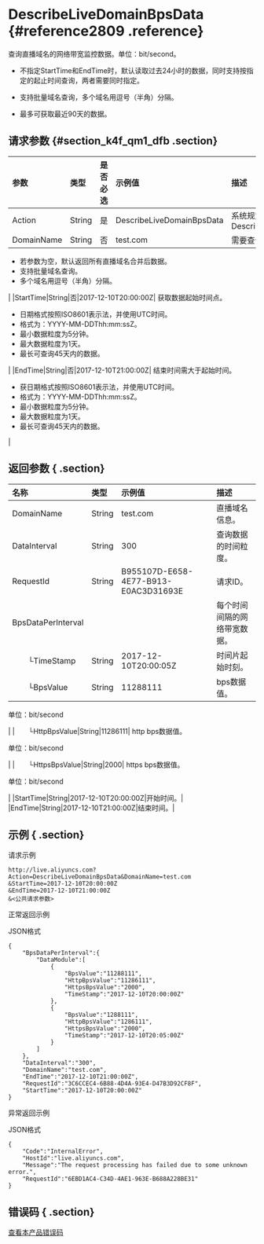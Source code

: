 # DescribeLiveDomainBpsData {#reference2809 .reference}

查询直播域名的网络带宽监控数据。单位：bit/second。

-   不指定StartTime和EndTime时，默认读取过去24小时的数据，同时支持按指定的起止时间查询，两者需要同时指定。

-   支持批量域名查询，多个域名用逗号（半角）分隔。

-   最多可获取最近90天的数据。


## 请求参数 {#section_k4f_qm1_dfb .section}

|参数|类型|是否必选|示例值|描述|
|:-|:-|:---|:--|:-|
|Action|String|是|DescribeLiveDomainBpsData|系统规定参数。取值：DescribeLiveDomainBpsData|
|DomainName|String|否|test.com| 需要查询的直播域名。

 -   若参数为空，默认返回所有直播域名合并后数据。
-   支持批量域名查询。
-   多个域名用逗号（半角）分隔。

 |
|StartTime|String|否|2017-12-10T20:00:00Z| 获取数据起始时间点。

 -   日期格式按照ISO8601表示法，并使用UTC时间。
-   格式为：YYYY-MM-DDThh:mm:ssZ。
-   最小数据粒度为5分钟。
-   最大数据粒度为1天。
-   最长可查询45天内的数据。

 |
|EndTime|String|否|2017-12-10T21:00:00Z| 结束时间需大于起始时间。

 -   获日期格式按照ISO8601表示法，并使用UTC时间。
-   格式为：YYYY-MM-DDThh:mm:ssZ。
-   最小数据粒度为5分钟。
-   最大数据粒度为1天。
-   最长可查询45天内的数据。

 |

## 返回参数 { .section}

|名称|类型|示例值|描述|
|:-|:-|:--|:-|
|DomainName|String|test.com|直播域名信息。|
|DataInterval|String|300|查询数据的时间粒度。|
|RequestId|String|B955107D-E658-4E77-B913-E0AC3D31693E|请求ID。|
|BpsDataPerInterval| | |每个时间间隔的网络带宽数据。|
|  └TimeStamp|String|2017-12-10T20:00:05Z|时间片起始时刻。|
|  └BpsValue|String|11288111| bps数据值。

 单位：bit/second

 |
|  └HttpBpsValue|String|11286111| http bps数据值。

 单位：bit/second

 |
|  └HttpsBpsValue|String|2000| https bps数据值。

 单位：bit/second

 |
|StartTime|String|2017-12-10T20:00:00Z|开始时间。|
|EndTime|String|2017-12-10T21:00:00Z|结束时间。|

## 示例 { .section}

请求示例

```
http://live.aliyuncs.com?Action=DescribeLiveDomainBpsData&DomainName=test.com
&StartTime=2017-12-10T20:00:00Z
&EndTime=2017-12-10T21:00:00Z
&<公共请求参数>

```

正常返回示例

JSON格式

```language-json
{
	"BpsDataPerInterval":{
		"DataModule":[
			{
				"BpsValue":"11288111",
				"HttpBpsValue":"11286111",
				"HttpsBpsValue":"2000",
				"TimeStamp":"2017-12-10T20:00:00Z"
			},
			{
				"BpsValue":"1288111",
				"HttpBpsValue":"1286111",
				"HttpsBpsValue":"2000",
				"TimeStamp":"2017-12-10T20:05:00Z"
			}
		]
	},
	"DataInterval":"300",
	"DomainName":"test.com",
	"EndTime":"2017-12-10T21:00:00Z",
	"RequestId":"3C6CCEC4-6B88-4D4A-93E4-D47B3D92CF8F",
	"StartTime":"2017-12-10T20:00:00Z"
}

```

异常返回示例

JSON格式

```language-json
{
	"Code":"InternalError",
	"HostId":"live.aliyuncs.com",
	"Message":"The request processing has failed due to some unknown error.",
	"RequestId":"6EBD1AC4-C34D-4AE1-963E-B688A228BE31"
}

```

## 错误码 { .section}

 [查看本产品错误码](https://error-center.aliyun.com/status/product/live) 


